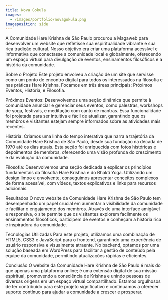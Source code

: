 ```yaml
---
title: Nova Gokula
images:
  - /images/portfolio/novagokula.png
imageposition: side
---
```

A Comunidade Hare Krishna de São Paulo procurou a Magaweb para desenvolver um website que refletisse sua espiritualidade vibrante e sua rica tradição cultural. Nosso objetivo era criar uma plataforma acessível e informativa que conectasse a comunidade local e globalmente, oferecendo um espaço virtual para divulgação de eventos, ensinamentos filosóficos e a história da comunidade.

Sobre o Projeto
Este projeto envolveu a criação de um site que servisse como um ponto de encontro digital para todos os interessados na filosofia e nas práticas Hare Krishna. Focamos em três áreas principais: Próximos Eventos, História, e Filosofia.

Próximos Eventos: Desenvolvemos uma seção dinâmica que permite à comunidade anunciar e gerenciar seus eventos, como palestras, workshops de yoga, festivais, e meditação com canto de mantras. Essa funcionalidade foi projetada para ser intuitiva e fácil de atualizar, garantindo que os membros e visitantes estejam sempre informados sobre as atividades mais recentes.

História: Criamos uma linha do tempo interativa que narra a trajetória da Comunidade Hare Krishna de São Paulo, desde sua fundação na década de 1970 até os dias atuais. Esta seção foi enriquecida com fotos históricas e depoimentos de membros, oferecendo uma visão profunda do crescimento e da evolução da comunidade.

Filosofia: Desenvolvemos uma seção dedicada a explicar os princípios fundamentais da filosofia Hare Krishna e do Bhakti Yoga. Utilizando um design limpo e envolvente, conseguimos apresentar conceitos complexos de forma acessível, com vídeos, textos explicativos e links para recursos adicionais.

Resultados
O novo website da Comunidade Hare Krishna de São Paulo tem desempenhado um papel crucial em aumentar a visibilidade da comunidade e facilitar o engajamento dos membros. Através de uma interface amigável e responsiva, o site permite que os visitantes explorem facilmente os ensinamentos filosóficos, participem de eventos e conheçam a história rica e inspiradora da comunidade.

Tecnologias Utilizadas
Para este projeto, utilizamos uma combinação de HTML5, CSS3 e JavaScript para o frontend, garantindo uma experiência de usuário responsiva e visualmente atraente. No backend, optamos por uma solução baseada em WordPress para facilitar a gestão de conteúdo pela equipe da comunidade, permitindo atualizações rápidas e eficientes.

Conclusão
O website da Comunidade Hare Krishna de São Paulo é mais do que apenas uma plataforma online; é uma extensão digital de sua missão espiritual, promovendo a consciência de Krishna e unindo pessoas de diversas origens em um espaço virtual compartilhado. Estamos orgulhosos de ter contribuído para este projeto significativo e continuamos a oferecer suporte contínuo para ajudar a comunidade a crescer e prosperar.